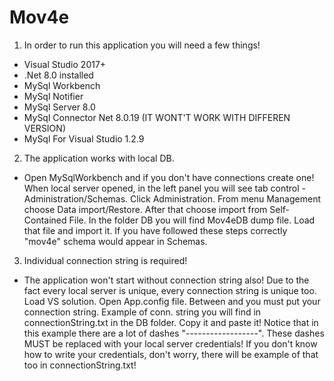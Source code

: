 # Mov4e

1. In order to run this application you will need a few things!
  - Visual Studio 2017+
  - .Net 8.0 installed
  - MySql Workbench
  - MySql Notifier
  - MySql Server 8.0
  - MySql Connector Net 8.0.19 (IT WONT'T WORK WITH DIFFEREN VERSION)
  - MySql For Visual Studio 1.2.9

2. The application works with local DB.
  - Open MySqlWorkbench and if you don't have connections create one! When local server opened, in the left panel you will see
    tab control - Administration/Schemas. Click Administration. From menu Management choose Data import/Restore. After that choose
    import from Self-Contained File. In the folder DB you will find Mov4eDB dump file. Load that file and import it. If you have 
    followed these steps correctly "mov4e" schema would appear in Schemas.
    
3. Individual connection string is required!
  - The application won't start without connection string also! Due to the fact every local server is unique, every connection string is 
   unique too. Load VS solution. Open App.config file. Between <connectionStrings> and </connectionStrings> you must put your connection      string. Example of conn. string you will find in connectionString.txt in the DB folder. Copy it and paste it! Notice that in this          example there are a lot of dashes "------------------". These dashes MUST be replaced with your local server credentials! If you          don't know how to write your credentials, don't worry, there will be example of that too in connectionString.txt!
  
